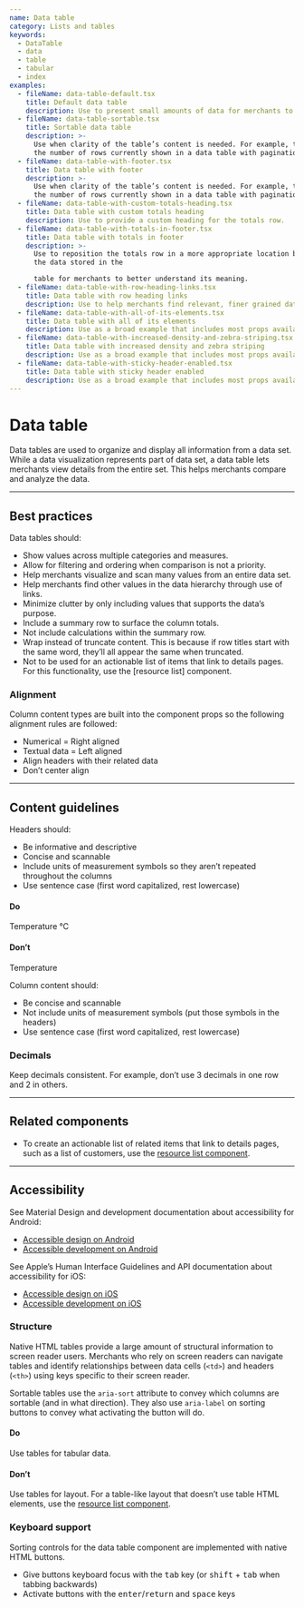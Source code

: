 ```yaml
---
name: Data table
category: Lists and tables
keywords:
  - DataTable
  - data
  - table
  - tabular
  - index
examples:
  - fileName: data-table-default.tsx
    title: Default data table
    description: Use to present small amounts of data for merchants to view statically.
  - fileName: data-table-sortable.tsx
    title: Sortable data table
    description: >-
      Use when clarity of the table’s content is needed. For example, to note
      the number of rows currently shown in a data table with pagination.
  - fileName: data-table-with-footer.tsx
    title: Data table with footer
    description: >-
      Use when clarity of the table’s content is needed. For example, to note
      the number of rows currently shown in a data table with pagination.
  - fileName: data-table-with-custom-totals-heading.tsx
    title: Data table with custom totals heading
    description: Use to provide a custom heading for the totals row.
  - fileName: data-table-with-totals-in-footer.tsx
    title: Data table with totals in footer
    description: >-
      Use to reposition the totals row in a more appropriate location based on
      the data stored in the

      table for merchants to better understand its meaning.
  - fileName: data-table-with-row-heading-links.tsx
    title: Data table with row heading links
    description: Use to help merchants find relevant, finer grained data sets.
  - fileName: data-table-with-all-of-its-elements.tsx
    title: Data table with all of its elements
    description: Use as a broad example that includes most props available to data table.
  - fileName: data-table-with-increased-density-and-zebra-striping.tsx
    title: Data table with increased density and zebra striping
    description: Use as a broad example that includes most props available to data table.
  - fileName: data-table-with-sticky-header-enabled.tsx
    title: Data table with sticky header enabled
    description: Use as a broad example that includes most props available to data table.
---
```


# Data table

Data tables are used to organize and display all information from a data set. While a data visualization represents part of data set, a data table lets merchants view details from the entire set. This helps merchants compare and analyze the data.

---

## Best practices

Data tables should:

- Show values across multiple categories and measures.
- Allow for filtering and ordering when comparison is not a priority.
- Help merchants visualize and scan many values from an entire data set.
- Help merchants find other values in the data hierarchy through use of links.
- Minimize clutter by only including values that supports the data’s purpose.
- Include a summary row to surface the column totals.
- Not include calculations within the summary row.
- Wrap instead of truncate content. This is because if row titles start with the same word, they’ll all appear the same when truncated.
- Not to be used for an actionable list of items that link to details pages. For this functionality, use the [resource list] component.

### Alignment

Column content types are built into the component props so the following alignment rules are followed:

- Numerical = Right aligned
- Textual data = Left aligned
- Align headers with their related data
- Don’t center align

---

## Content guidelines

Headers should:

- Be informative and descriptive
- Concise and scannable
- Include units of measurement symbols so they aren’t repeated throughout the columns
- Use sentence case (first word capitalized, rest lowercase)

<!-- usagelist -->

#### Do

Temperature °C

#### Don’t

Temperature

<!-- end -->

Column content should:

- Be concise and scannable
- Not include units of measurement symbols (put those symbols in the headers)
- Use sentence case (first word capitalized, rest lowercase)

### Decimals

Keep decimals consistent. For example, don’t use 3 decimals in one row and 2 in others.

---

## Related components

- To create an actionable list of related items that link to details pages, such as a list of customers, use the [resource list component](https://polaris.shopify.com/components/resource-list).

---

## Accessibility

<!-- content-for: android -->

See Material Design and development documentation about accessibility for Android:

- [Accessible design on Android](https://material.io/design/usability/accessibility.html)
- [Accessible development on Android](https://developer.android.com/guide/topics/ui/accessibility/)

<!-- /content-for -->

<!-- content-for: ios -->

See Apple’s Human Interface Guidelines and API documentation about accessibility for iOS:

- [Accessible design on iOS](https://developer.apple.com/design/human-interface-guidelines/ios/app-architecture/accessibility/)
- [Accessible development on iOS](https://developer.apple.com/accessibility/ios/)

<!-- /content-for -->

<!-- content-for: web -->

### Structure

Native HTML tables provide a large amount of structural information to screen reader users. Merchants who rely on screen readers can navigate tables and identify relationships between data cells (`<td>`) and headers (`<th>`) using keys specific to their screen reader.

Sortable tables use the `aria-sort` attribute to convey which columns are sortable (and in what direction). They also use `aria-label` on sorting buttons to convey what activating the button will do.

<!-- usageblock -->

#### Do

Use tables for tabular data.

#### Don’t

Use tables for layout. For a table-like layout that doesn’t use table HTML elements, use the [resource list component](https://polaris.shopify.com/components/resource-list).

<!-- end -->

### Keyboard support

Sorting controls for the data table component are implemented with native HTML buttons.

- Give buttons keyboard focus with the <kbd>tab</kbd> key (or <kbd>shift</kbd> + <kbd>tab</kbd> when tabbing backwards)
- Activate buttons with the <kbd>enter</kbd>/<kbd>return</kbd> and <kbd>space</kbd> keys

<!-- /content-for -->
